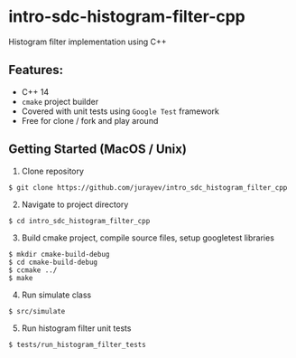 # intro-sdc-histogram-filter-cpp

Histogram filter implementation using C++ 

## Features:
* C++ 14
* `cmake` project builder
* Covered with unit tests using `Google Test` framework
* Free for clone / fork and play around

## Getting Started (MacOS / Unix)
1. Clone repository
```
$ git clone https://github.com/jurayev/intro_sdc_histogram_filter_cpp
```
2. Navigate to project directory
```
$ cd intro_sdc_histogram_filter_cpp
```
3. Build cmake project, compile source files, setup googletest libraries
```
$ mkdir cmake-build-debug
$ cd cmake-build-debug 
$ ccmake ../
$ make 
```
4. Run simulate class
```
$ src/simulate
```
5. Run histogram filter unit tests
```
$ tests/run_histogram_filter_tests
```